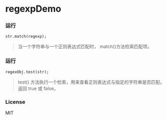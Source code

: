 # regexpDemo
### 运行
``` shell
str.match(regexp);
```
>当一个字符串与一个正则表达式匹配时， match()方法检索匹配项。
### 运行
``` shell
regexObj.test(str);
```
>test() 方法执行一个检索，用来查看正则表达式与指定的字符串是否匹配。返回 true 或 false。
### License 
MIT
